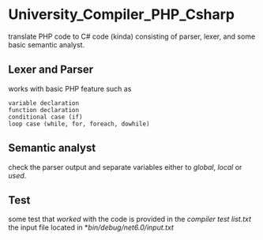 # University_Compiler_PHP_Csharp
translate PHP code to C# code (kinda)
consisting of parser, lexer, and some basic semantic analyst.

## Lexer and Parser
works with basic PHP feature such as
```
variable declaration
function declaration
conditional case (if)
loop case (while, for, foreach, dowhile)
```

## Semantic analyst
check the parser output and separate variables either to *global*, *local* or *used*.

## Test
some test that *worked* with the code is provided in the *compiler test list.txt* 
the input file located in **bin/debug/net6.0/input.txt*
